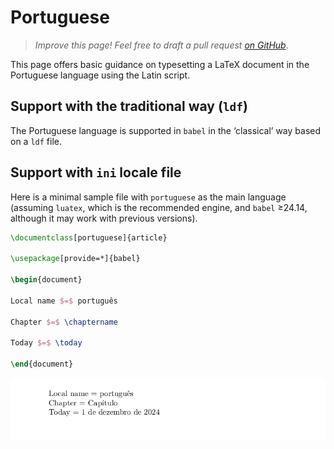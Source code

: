# Portuguese

<blockquote>
  <p><em>Improve this page! Feel free to draft a pull request <a href="https://github.com/latex3/babel/tree/docs/docs">on GitHub</a></em>.</p>
</blockquote>

This page offers basic guidance on typesetting a LaTeX document in the
Portuguese language using the Latin script.

## Support with the traditional way (`ldf`)

The Portuguese language is supported in `babel` in the ‘classical’ way
based on a `ldf` file.

## Support with `ini` locale file

Here is a minimal sample file with `portuguese` as the main language
(assuming `luatex`, which is the recommended engine, and `babel` ≥24.14,
although it may work with previous versions).

```tex
\documentclass[portuguese]{article}

\usepackage[provide=*]{babel}

\begin{document}

Local name $=$ português

Chapter $=$ \chaptername

Today $=$ \today

\end{document}
```

![](../media/locale-portuguese.png)